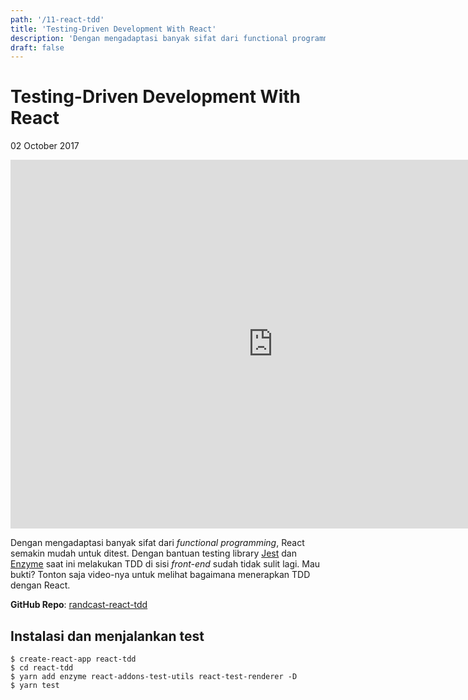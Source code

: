 ```yaml
---
path: '/11-react-tdd'
title: 'Testing-Driven Development With React'
description: 'Dengan mengadaptasi banyak sifat dari functional programming, React sangat mudah untuk ditest. Dan dengan bantuan library seperti Jest, Enzyme dan lainnya, melakukan test-first di aplikasi React menjadi mudah.'
draft: false
---
```


# Testing-Driven Development With React

02 October 2017

<iframe width="840" height="590" src="https://www.youtube.com/embed/videoseries?list=PLTY2nW4jwtG9C-by_yIwmYZVsbVU4B3wy" frameborder="0" allowfullscreen></iframe>

Dengan mengadaptasi banyak sifat dari _functional programming_, React semakin mudah untuk ditest. Dengan bantuan testing library [Jest](https://facebook.github.io/jest/) dan [Enzyme](http://airbnb.io/enzyme/) saat ini melakukan TDD di sisi _front-end_ sudah tidak sulit lagi. Mau bukti? Tonton saja video-nya untuk melihat bagaimana menerapkan TDD dengan React.

**GitHub Repo**: [randcast-react-tdd](https://github.com/rizafahmi/randcast-react-tdd)

## Instalasi dan menjalankan test

```text
$ create-react-app react-tdd
$ cd react-tdd
$ yarn add enzyme react-addons-test-utils react-test-renderer -D
$ yarn test

```
